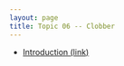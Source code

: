 ```yaml
---
layout: page
title: Topic 06 -- Clobber
---
```


* [Introduction (link)](/math180fall2021/modules/clobber/introduction)


